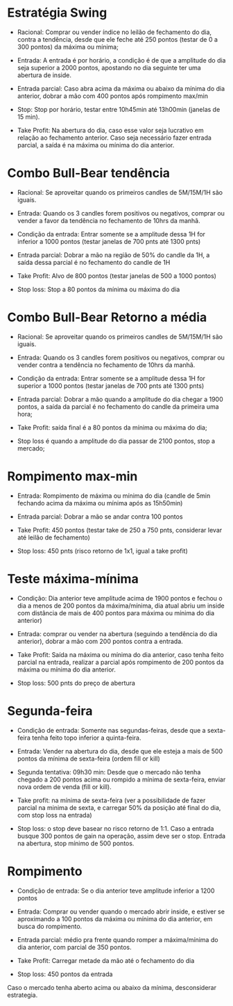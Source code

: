 
# Estratégia Swing

- Racional: Comprar ou vender índice no leilão de fechamento do dia, contra a tendência, desde que ele feche até 250 pontos (testar de 0 a 300 pontos) da máxima ou mínima;

- Entrada: A entrada é por horário, a condição é de que a amplitude do dia seja superior a 2000 pontos, apostando no dia seguinte ter uma abertura de inside.

- Entrada parcial: Caso abra acima da máxima ou abaixo da mínima do dia anterior, dobrar a mão com 400 pontos após rompimento max/min

- Stop: Stop por horário, testar entre 10h45min até 13h00min (janelas de 15 min).

- Take Profit: Na abertura do dia, caso esse valor seja lucrativo em relação ao fechamento anterior. Caso seja necessário fazer entrada parcial, a saída é na máxima ou mínima do dia anterior.



# Combo Bull-Bear tendência

- Racional: Se aproveitar quando os primeiros candles de 5M/15M/1H são iguais.

- Entrada: Quando os 3 candles forem positivos ou negativos, comprar ou vender a favor da tendência no fechamento de 10hrs da manhã.

- Condição da entrada: Entrar somente se a amplitude dessa 1H for inferior a 1000 pontos (testar janelas de 700 pnts até 1300 pnts)

- Entrada parcial: Dobrar a mão na região de 50% do candle da 1H, a saída dessa parcial é no fechamento do candle de 1H

- Take Profit: Alvo de 800 pontos (testar janelas de 500 a 1000 pontos)

- Stop loss: Stop a 80 pontos da mínima ou máxima do dia



# Combo Bull-Bear Retorno a média

- Racional: Se aproveitar quando os primeiros candles de 5M/15M/1H são iguais.

-  Entrada: Quando os 3 candles forem positivos ou negativos, comprar ou vender contra a tendência no fechamento de 10hrs da manhã.

-  Condição da entrada: Entrar somente se a amplitude dessa 1H for superior a 1000 pontos (testar janelas de 700 pnts até 1300 pnts)

-  Entrada parcial: Dobrar a mão quando a amplitude do dia chegar a 1900 pontos, a saída da parcial é no fechamento do candle da primeira uma hora;

- Take Profit:  saída final é a 80 pontos da mínima ou máxima do dia;

- Stop loss é quando a amplitude do dia passar de 2100 pontos, stop a mercado;



# Rompimento max-min

- Entrada: Rompimento de máxima ou mínima do dia (candle de 5min fechando acima da máxima ou mínima após as 15h50min)

- Entrada parcial: Dobrar a mão se andar contra 100 pontos

- Take Profit: 450 pontos (testar take de 250 a 750 pnts, considerar levar até leilão de fechamento)

- Stop loss: 450 pnts (risco retorno de 1x1, igual a take profit)



# Teste máxima-mínima

- Condição: Dia anterior teve amplitude acima de 1900 pontos e fechou o dia a menos de 200 pontos da máxima/mínima, dia atual abriu um inside com distância de mais de 400 pontos para máxima ou mínima do dia anterior)

- Entrada: comprar ou vender na abertura (seguindo a tendência do dia anterior), dobrar a mão com 200 pontos contra a entrada.

- Take Profit: Saída na máxima ou mínima do dia anterior, caso tenha feito parcial na entrada, realizar a parcial após rompimento de 200 pontos da máxima ou mínima do dia anterior.

- Stop loss: 500 pnts do preço de abertura



# Segunda-feira 

- Condição de entrada: Somente nas segundas-feiras, desde que a sexta-feira tenha feito topo inferior a quinta-feira.

- Entrada: Vender na abertura do dia, desde que ele esteja a mais de 500 pontos da mínima de sexta-feira (ordem fill or kill)

- Segunda tentativa: 09h30 min: Desde que o mercado não tenha chegado a 200 pontos acima ou rompido a mínima de sexta-feira, enviar nova ordem de venda (fill or kill).

- Take profit: na mínima de sexta-feira (ver a possibilidade de fazer parcial na minima de sexta, e carregar 50% da posição até final do dia, com stop loss na entrada)

- Stop loss: o stop deve basear no risco retorno de 1:1. Caso a entrada busque 300 pontos de gain na operação, assim deve ser o stop. Entrada na abertura, stop mínimo de 500 pontos.



# Rompimento

- Condição de entrada: Se o dia anterior teve amplitude inferior a 1200 pontos

- Entrada: Comprar ou vender quando o mercado abrir inside, e estiver se aproximando a 100 pontos da máxima ou mínima do dia anterior, em busca do rompimento.

- Entrada parcial: médio pra frente quando romper a máxima/mínima do dia anterior, com parcial de 350 pontos.

- Take Profit: Carregar metade da mão até o fechamento do dia 

- Stop loss: 450 pontos da entrada

Caso o mercado tenha aberto acima ou abaixo da mínima, desconsiderar estrategia.


